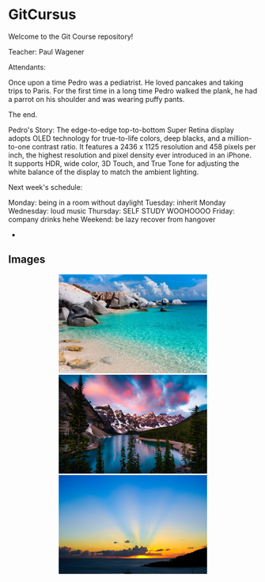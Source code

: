 # GitCursus

Welcome to the Git Course repository!

Teacher:
Paul Wagener

Attendants:


Once upon a time Pedro was a pediatrist. He loved pancakes and taking trips to Paris.
For the first time in a long time Pedro walked the plank, he had a parrot on his shoulder and
was wearing puffy pants.

The end.


Pedro's Story:
The edge-to-edge top-to-bottom Super Retina display adopts OLED technology for true-to-life colors, deep blacks, and a million-to-one contrast ratio. It features a 2436 x 1125 resolution and 458 pixels per inch, the highest resolution and pixel density ever introduced in an iPhone. It supports HDR, wide color, 3D Touch, and True Tone for adjusting the white balance of the display to match the ambient lighting.


Next week's schedule:

Monday: being in a room without daylight
Tuesday: inherit Monday
Wednesday: loud music
Thursday:  SELF STUDY WOOHOOOO
Friday: company drinks hehe
Weekend: be lazy recover from hangover

-

## Images
<p align="center">
  <img src="images/beach.jpg" width=300 height=200>
  <img src="images/landscape.jpg" width=300 height=200>
  <img src="images/dawn.jpg" width=300 height=200>
</p>
